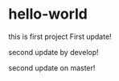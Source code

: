 # hello-world
this is first project
First update!

second update by develop!

second update on master!

